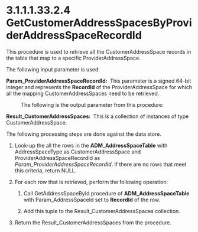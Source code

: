 <html dir="LTR" xmlns:mshelp="http://msdn.microsoft.com/mshelp" xmlns:ddue="http://ddue.schemas.microsoft.com/authoring/2003/5" xmlns:xlink="http://www.w3.org/1999/xlink" xmlns:tool="http://www.microsoft.com/tooltip">
 <body>
 <div id="header">
 <h1 class="heading">3.1.1.1.33.2.4 GetCustomerAddressSpacesByProviderAddressSpaceRecordId</h1>
 </div>
 <div id="mainSection">
 <div id="mainBody">
 <div id="allHistory" class="saveHistory"></div>
 <div id="sectionSection0" class="section" name="collapseableSection">
 

<p>This procedure is used to retrieve all the
CustomerAddressSpace records in the table that map to a specific
ProviderAddressSpace.</p>

<p>The following input parameter is used:</p>

<p><b>Param_ProviderAddressSpaceRecordId: </b> This
parameter is a signed 64-bit integer and represents the <b>RecordId</b> of the
ProviderAddressSpace for which all the mapping CustomerAddressSpaces need to be
retrieved. </p>

<dl>
<dd>
<p>The following is the output parameter from this
procedure:</p>
</dd></dl>

<p><b>Result_CustomerAddressSpaces: </b> This is a
collection of instances of type CustomerAddressSpace.</p>

<p>The following processing steps are done against the data
store.</p>

<ol><li><p><span> </span>Look-up the all
the rows in the <b>ADM_AddressSpaceTable</b> with AddressSpaceType as
CustomerAddressSpace and ProviderAddressSpaceRecordId as <i>Param_ProviderAddressSpaceRecordId</i>.
If there are no rows that meet this criteria, return NULL. </p>

</li><li><p><span> </span>For each row
that is retrieved, perform the following operation:</p>

<ol><li><p><span> 
</span>Call GetAddressSpaceById procedure of <b>ADM_AddressSpaceTable</b> with
Param_AddressSpaceId set to <b>RecordId</b> of the row. </p>

</li><li><p><span> 
</span>Add this tuple to the Result_CustomerAddressSpaces collection.</p>

</li></ol></li><li><p><span> </span>Return the
Result_CustomerAddressSpaces from the procedure.</p>

</li></ol>
 </div>
 </div>
 </div>
 </body>
</html>
